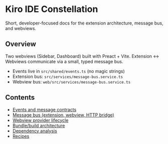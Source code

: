 # Kiro IDE Constellation

Short, developer-focused docs for the extension architecture, message bus, and webviews.

## Overview

Two webviews (Sidebar, Dashboard) built with Preact + Vite. Extension ↔ Webviews communicate via a small, typed message bus.

- Events live in `src/shared/events.ts` (no magic strings)
- Extension bus: `src/services/message-bus.service.ts`
- Webview bus: `web/src/services/message-bus.service.ts`

## Contents

- [Events and message contracts](./events.md)
- [Message bus (extension, webview, HTTP bridge)](./message-bus.md)
- [Webview provider lifecycle](./lifecycle.md)
- [Bundle/build architecture](./bundle-architecture.md)
- [Dependency analysis](./dependency-analysis.md)
- [Recipes](./recipes.md)

